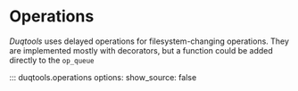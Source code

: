 # Operations

*Duqtools* uses delayed operations for filesystem-changing operations.
They are implemented mostly with decorators, but a function could be added directly
to the `op_queue`



::: duqtools.operations
    options:
      show_source: false
